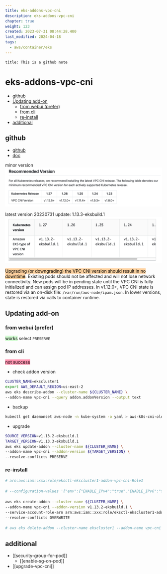 ```yaml
---
title: eks-addons-vpc-cni
description: eks-addons-vpc-cni
chapter: true
weight: 123
created: 2023-07-31 08:44:28.400
last_modified: 2024-04-18
tags:
  - aws/container/eks
---
```


```ad-attention
title: This is a github note

```

# eks-addons-vpc-cni

- [github](#github)
- [Updating add-on](#updating-add-on)
	- [from webui (prefer)](#from-webui-prefer)
	- [from cli](#from-cli)
	- [re-install](#re-install)
- [additional](#additional)


## github

- [github](https://github.com/aws/amazon-vpc-cni-k8s) 
- [doc](https://docs.aws.amazon.com/eks/latest/userguide/managing-vpc-cni.html) 

minor version
![eks-addons-vpc-cni-png-1.png](../../git-attachment/eks-addons-vpc-cni-png-1.png)

latest version 
20230731 update: 1.13.3-eksbuild.1
![eks-addons-vpc-cni-png-2.png](../../git-attachment/eks-addons-vpc-cni-png-2.png)


<mark style="background: #FFB86CA6;">Upgrading (or downgrading) the VPC CNI version should result in no downtime</mark>. Existing pods should not be affected and will not lose network connectivity. New pods will be in pending state until the VPC CNI is fully initialized and can assign pod IP addresses. In v1.12.0+, VPC CNI state is restored via an on-disk file: `/var/run/aws-node/ipam.json`. In lower versions, state is restored via calls to container runtime.


## Updating add-on 
### from webui (prefer)
<mark style="background: #BBFABBA6;">works</mark>
select `PRESERVE` 

### from cli
<mark style="background: #FF5582A6;">not success</mark>

- check addon version
```sh
CLUSTER_NAME=ekscluster1
export AWS_DEFAULT_REGION=us-east-2
aws eks describe-addon --cluster-name ${CLUSTER_NAME} \
--addon-name vpc-cni --query addon.addonVersion --output text

```
- backup
```sh
kubectl get daemonset aws-node -n kube-system -o yaml > aws-k8s-cni-old.yaml

```
- upgrade
```sh
SOURCE_VERSION=v1.13.2-eksbuild.1
TARGET_VERSION=v1.13.3-eksbuild.1
aws eks update-addon --cluster-name ${CLUSTER_NAME} \
--addon-name vpc-cni --addon-version ${TARGET_VERSION} \
--resolve-conflicts PRESERVE 
```

### re-install
```sh
# arn:aws:iam::xxx:role/eksctl-ekscluster1-addon-vpc-cni-Role1

# --configuration-values '{"env":{"ENABLE_IPv4":"true","ENABLE_IPv6":"false"}}'

aws eks create-addon --cluster-name ${CLUSTER_NAME} \
--addon-name vpc-cni --addon-version v1.13.2-eksbuild.1 \
--service-account-role-arn arn:aws:iam::xxx:role/eksctl-ekscluster1-addon-vpc-cni-Role1 \
--resolve-conflicts OVERWRITE

# aws eks delete-addon --cluster-name ekscluster1 --addon-name vpc-cni

```


## additional
- [[security-group-for-pod]]
	- [[enable-sg-on-pod]]
- [[upgrade-vpc-cni]]






